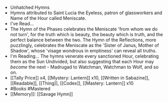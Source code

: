- Unhatched Hymns
- Hymns attributed to Saint Lucia the Eyeless, patron of glassworkers and Name of the Hour called Meniscate.
- I've Read...
- The Hymn of the Phases celebrates the Meniscate 'from whom we do not turn', for the truth which is beauty, the beauty which is truth, and the perfect balance between the two. The Hymn of the Reflections, more puzzlingly, celebrates the Meniscate as the 'Sister of Janus, Mother of Shadow', whose 'visage wondrous in emptiness' can reveal all truths.
- I'm Reading...
  The hymns venerate every sanctioned Hour, celebrating them as the Sun Undivided, but also suggesting that each Hour may <i>become</i> the next - Madrugad to Watchman, Watchman to Wolf, and so on.
- [[Tally Price]] x4, [[Mystery: Lantern]] x10, [[Written in Sabazine]], [[Readable]], [[Thing]], [[Codex]], [[Mastery: Lantern]] x10
- #Books #Mastered
- [[Memory]]: [[Savage Hymn]]